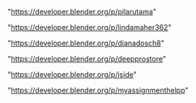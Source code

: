 "https://developer.blender.org/p/pilarutama"

"https://developer.blender.org/p/lindamaher362"

"https://developer.blender.org/p/dianadosch8"

"https://developer.blender.org/p/deepprostore"

"https://developer.blender.org/p/jside"

 
"https://developer.blender.org/p/myassignmenthelpp"


 

